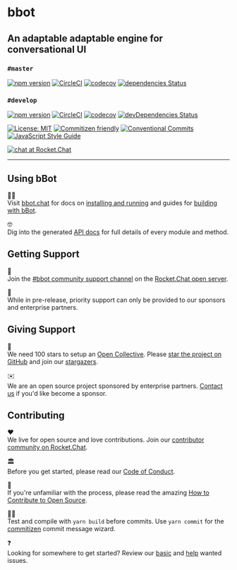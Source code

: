 # bbot
An adaptable adaptable engine for conversational UI
---

### `#master`

[![npm version](https://img.shields.io/npm/v/bbot.svg?style=flat)](https://www.npmjs.com/package/bbot)
[![CircleCI](https://circleci.com/gh/Amazebot/bbot/tree/master.svg?style=shield)](https://circleci.com/gh/Amazebot/bbot/tree/master)
[![codecov](https://codecov.io/gh/Amazebot/bbot/branch/master/graph/badge.svg)](https://codecov.io/gh/Amazebot/bbot/branch/master)
[![dependencies Status](https://david-dm.org/amazebot/bbot/status.svg)](https://david-dm.org/amazebot/bbot)

### `#develop`

[![npm version](https://img.shields.io/npm/v/bbot.svg?style=flat)](https://www.npmjs.com/package/bbot/v/develop)
[![CircleCI](https://circleci.com/gh/Amazebot/bbot/tree/develop.svg?style=shield)](https://circleci.com/gh/Amazebot/bbot/tree/develop)
[![codecov](https://codecov.io/gh/Amazebot/bbot/branch/develop/graph/badge.svg)](https://codecov.io/gh/Amazebot/bbot/branch/develop)
[![devDependencies Status](https://david-dm.org/amazebot/bbot/dev-status.svg)](https://david-dm.org/amazebot/bbot?type=dev)

[![License: MIT](https://img.shields.io/badge/License-MIT-yellow.svg)](https://opensource.org/licenses/MIT)
[![Commitizen friendly](https://img.shields.io/badge/commitizen-friendly-brightgreen.svg)](http://commitizen.github.io/cz-cli/)
[![Conventional Commits](https://img.shields.io/badge/Conventional%20Commits-1.0.0-yellow.svg)](https://conventionalcommits.org)
[![JavaScript Style Guide](https://img.shields.io/badge/code_style-standard-brightgreen.svg)](https://standardjs.com)

[![chat at Rocket.Chat](https://img.shields.io/badge/chat%20at-open.rocket.chat-red.svg)](https://open.rocket.chat/channel/bbot)

____

## Using bBot

👩‍💻  
Visit [bbot.chat](http://bbot.chat/) for docs on [installing and running](http://bbot.chat/docs/core) and guides for [building with bBot](http://bbot.chat/#buildingwithbbot).

🤓  
Dig into the generated [API docs](https://amazebot.github.io/bbot/) for full details of every module and method.

## Getting Support

🚀  
Join the [#bbot community support channel](https://open.rocket.chat/channel/bbot) on the [Rocket.Chat open server](https://open.rocket.chat).

🙋‍  
While in pre-release, priority support can only be provided to our sponsors and enterprise partners.

## Giving Support

🌟  
We need 100 stars to setup an [Open Collective](https://opencollective.com/). Please [star the project on GitHub](https://github.com/Amazebot/bbot) and join our [stargazers](https://github.com/Amazebot/bbot/stargazers).

✉️  
We are an open source project sponsored by enterprise partners. [Contact us](mailto:hello@amazebot.chat) if you'd like become a sponsor.

## Contributing

❤️  
We live for open source and love contributions. Join our [contributor community on Rocket.Chat](https://open.rocket.chat/channel/bbot).

🏛️  
Before you get started, please read our [Code of Conduct](https://github.com/Amazebot/bbot/blob/master/CODE_OF_CONDUCT.md).

🤯  
If you're unfamiliar with the process, please read the amazing [How to Contribute to Open Source](https://opensource.guide/how-to-contribute/).

👨‍💻  
Test and compile with `yarn build` before commits. Use `yarn commit` for the [commitizen](http://commitizen.github.io/cz-cli/) commit message wizard.

❓  
Looking for somewhere to get started? Review our [basic](https://github.com/Amazebot/bbot/labels/BASIC) and [help](https://github.com/Amazebot/bbot/labels/HELP) wanted issues.
